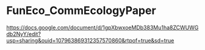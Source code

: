 # FunEco_CommEcologyPaper

https://docs.google.com/document/d/1gpXbwxoeMDb383Mu1ha8ZCWUWGdb2NyY/edit?usp=sharing&ouid=107963869312357570860&rtpof=true&sd=true
